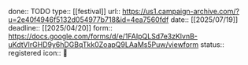 done:: TODO
type:: [[festival]]
url:: https://us1.campaign-archive.com/?u=2e40f4946f5132d054977b718&id=4ea7560fdf
date:: [[2025/07/19]] 
deadline:: [[2025/04/20]]
form:: https://docs.google.com/forms/d/e/1FAIpQLSd7e3zKlvnB-uKdtVIrGHD9y6hDGBqTkk0ZoapQ9LAaMs5Puw/viewform
status:: registered
icon:: 🎪
